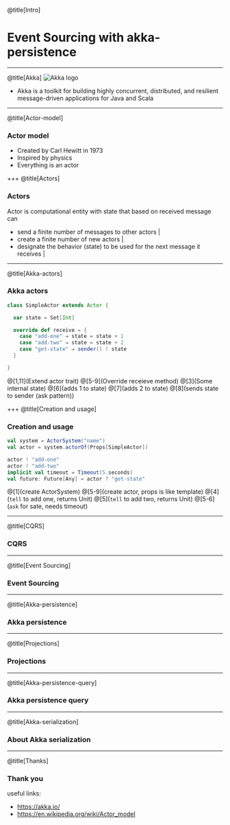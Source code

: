 @title[Intro]
# Event Sourcing with akka-persistence

---
@title[Akka]
![Akka logo](https://akka.io/resources/images/akka_full_color.svg)

* Akka is a toolkit for building highly concurrent, distributed, and resilient message-driven applications for Java and Scala

---
@title[Actor-model]
### Actor model
- Created by Carl Hewitt in 1973
- Inspired by physics
- Everything is an actor

+++
@title[Actors]
### Actors
Actor is computational entity with state that based on received message can
- send a finite number of messages to other actors |
- create a finite number of new actors |
- designate the behavior (state) to be used for the next message it receives |

---
@title[Akka-actors]
### Akka actors
```scala
class SimpleActor extends Actor {

  var state = Set[Int]

  override def receive = {
    case "add-one" ⇒ state = state + 1
    case "add-two" ⇒ state = state + 2
    case "get-state" ⇒ sender() ! state
  }

}
```

@[1,11](Extend actor trait)
@[5-9](Override receieve method)
@[3](Some internal state)
@[6](adds 1 to state)
@[7](adds 2 to state)
@[8](sends state to sender (ask pattern))

+++
@title[Creation and usage]
### Creation and usage
```scala
val system = ActorSystem("name")
val actor = system.actorOf(Props[SimpleActor])

actor ! "add-one"
actor ! "add-two"
implicit val timeout = Timeout(5.seconds)
val future: Future[Any] = actor ? "get-state" 
```

@[1](create ActorSystem)
@[5-9](create actor, props is like template)
@[4](`tell` to add one, returns Unit)
@[5](`tell` to add two, returns Unit)
@[5-6](`ask` for sate, needs timeout)

---
@title[CQRS]
### CQRS

---
@title[Event Sourcing]
### Event Sourcing

---
@title[Akka-persistence]
### Akka persistence

---
@title[Projections]
### Projections

---
@title[Akka-persistence-query]
### Akka persistence query

---
@title[Akka-serialization]
### About Akka serialization

---
@title[Thanks]
### Thank you
useful links:
* https://akka.io/
* https://en.wikipedia.org/wiki/Actor_model
